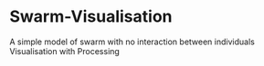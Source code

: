 # Swarm-Visualisation
A simple model of swarm with no interaction between individuals
Visualisation with Processing
